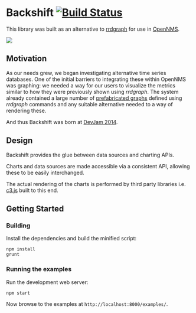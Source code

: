 # Backshift [![Build Status](https://secure.travis-ci.org/j-white/backshift.png?branch=master)](http://travis-ci.org/j-white/backshift)

This library was built as an alternative to [rrdgraph](http://oss.oetiker.ch/rrdtool/doc/rrdgraph.en.html) for use in [OpenNMS](https://github.com/OpenNMS/opennms).

![](https://raw.githubusercontent.com/j-white/backshift/gh-pages/images/jrobin-vs-c3.png)

## Motivation

As our needs grew, we began investigating alternative time series databases.
One of the initial barriers to integrating these within OpenNMS was graphing: we needed a way for our users to visualize the metrics similar to how they were previously shown using *rrdgraph*.
The system already contained a large number of [prefabricated graphs](http://www.opennms.org/wiki/Prefabricated_Standard_Graphs) defined using *rrdgraph* commands and any suitable alternative needed to a way of rendering these.

And thus Backshift was born at [DevJam 2014](http://www.opennms.org/wiki/Dev-Jam_2014).

## Design

Backshift provides the glue between data sources and charting APIs.

Charts and data sources are made accessible via a consistent API, allowing these to be easily interchanged.

The actual rendering of the charts is performed by third party libraries i.e. [c3.js](http://c3js.org/) built to this end.

## Getting Started

### Building

Install the dependencies and build the minified script:

```
npm install
grunt
```

### Running the examples

Run the development web server:

```
npm start
```

Now browse to the examples at `http://localhost:8000/examples/`.
